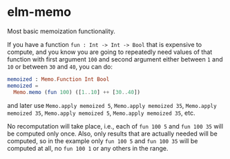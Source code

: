 elm-memo
========

Most basic memoization functionality.

If you have a function `fun : Int -> Int -> Bool` that is expensive to
compute, and you know you are going to repeatedly need values of that
function with first argument `100` and second argument either between
`1` and `10` or between `30` and `40`, you can do:

```elm
memoized : Memo.Function Int Bool
memoized =
  Memo.memo (fun 100) ([1..10] ++ [30..40])
```

and later use `Memo.apply memoized 5`, `Memo.apply memoized 35`,
`Memo.apply memoized 35`, `Memo.apply memoized 5`, `Memo.apply
memoized 35`, etc.

No recomputation will take place, i.e., each of `fun 100 5` and `fun
100 35` will be computed only once. Also, only results that are
actually needed will be computed, so in the example only `fun 100 5`
and `fun 100 35` will be computed at all, no `fun 100 1` or any others
in the range.
